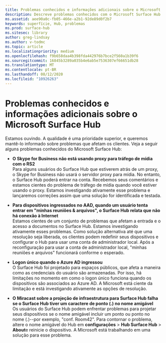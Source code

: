 ```yaml
---
title: Problemas conhecidos e informações adicionais sobre o Microsoft Surface Hub
description: Descreve problemas conhecidos com o Microsoft Surface Hub.
ms.assetid: aee90a0c-fb05-466e-a2b1-92de89d0f2b7
keywords: superfície, Hub, problemas
ms.prod: surface-hub
ms.sitesec: library
author: greg-lindsay
ms.author: v-todmc
ms.topic: article
ms.localizationpriority: medium
ms.openlocfilehash: f9b658daa4b398fda442976b7bce2f560a1b39f6
ms.sourcegitcommit: 16845b3289a035b4e6ab5e7536307ef66651db28
ms.translationtype: MT
ms.contentlocale: pt-BR
ms.lasthandoff: 08/12/2020
ms.locfileid: "10926263"
---
```

# Problemas conhecidos e informações adicionais sobre o Microsoft Surface Hub

Estamos ouvindo. A qualidade é uma prioridade superior, e queremos mantê-lo informado sobre problemas que afetam os clientes. Veja a seguir alguns problemas conhecidos do Microsoft Surface Hub:

- **O Skype for Business não está usando proxy para tráfego de mídia com o RS2**
<br/>Para alguns usuários do Surface Hub que estiverem atrás de um proxy, o Skype for Business não usará o servidor proxy para mídia. No entanto, o Surface Hub poderá entrar na conta. Recebemos seus comentários e estamos cientes do problema de tráfego de mídia quando você estiver usando o proxy. Estamos investigando ativamente esse problema e lançaremos correções assim que uma solução for identificada e testada. 

- **Para dispositivos ingressados no AAD, quando um usuário tenta entrar em "minhas reuniões & arquivos", o Surface Hub relata que não há conexão à Internet**
<br/>Estamos cientes de um conjunto de problemas que afetam a entrada e o acesso a documentos no Surface Hub. Estamos investigando ativamente esses problemas. Como solução alternativa até que uma resolução seja liberada, os clientes podem redefinir seus dispositivos e configurar o Hub para usar uma conta de administrador local. Após a reconfiguração para usar a conta de administrador local, "minhas reuniões e arquivos" funcionará conforme o esperado.
- **Logon único quando o Azure AD ingressou**
<br/>O Surface Hub foi projetado para espaços públicos, que afeta a maneira como as credenciais do usuário são armazenadas. Por isso, há limitações no momento em como o logon único funciona quando os dispositivos são associados ao Azure AD. A Microsoft está ciente da limitação e está investigando ativamente as opções de resolução.
- **O Miracast sobre a projeção de infraestrutura para Surface Hub falha se o Surface Hub tiver um caractere de ponto (.) no nome amigável**
<br/>Os usuários do Surface Hub podem enfrentar problemas para projetar seus dispositivos se o nome amigável incluir um ponto ou ponto no nome (.)--por exemplo, "conf. Room42". Para contornar o problema, altere o nome amigável do Hub em **configurações**  >  **Hub Surface Hub**  >  **About**e reinicie o dispositivo. A Microsoft está trabalhando em uma solução para esse problema.